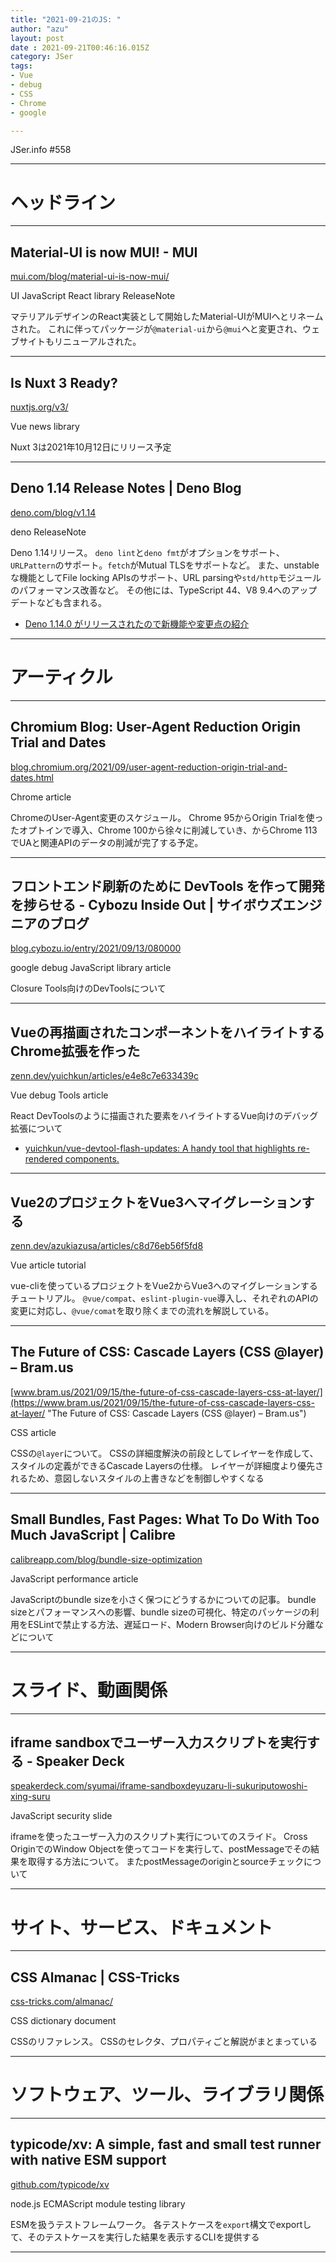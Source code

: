 ```yaml
---
title: "2021-09-21のJS: "
author: "azu"
layout: post
date : 2021-09-21T00:46:16.015Z
category: JSer
tags:
- Vue
- debug
- CSS
- Chrome
- google

---
```


JSer.info #558

----

<h1 class="site-genre">ヘッドライン</h1>

----

## Material-UI is now MUI! - MUI
[mui.com/blog/material-ui-is-now-mui/](https://mui.com/blog/material-ui-is-now-mui/ "Material-UI is now MUI! - MUI")
<p class="jser-tags jser-tag-icon"><span class="jser-tag">UI</span> <span class="jser-tag">JavaScript</span> <span class="jser-tag">React</span> <span class="jser-tag">library</span> <span class="jser-tag">ReleaseNote</span></p>

マテリアルデザインのReact実装として開始したMaterial-UIがMUIへとリネームされた。
これに伴ってパッケージが`@material-ui`から`@mui`へと変更され、ウェブサイトもリニューアルされた。


----

## Is Nuxt 3 Ready?
[nuxtjs.org/v3/](https://nuxtjs.org/v3/ "Is Nuxt 3 Ready?")
<p class="jser-tags jser-tag-icon"><span class="jser-tag">Vue</span> <span class="jser-tag">news</span> <span class="jser-tag">library</span></p>

Nuxt 3は2021年10月12日にリリース予定


----

## Deno 1.14 Release Notes | Deno Blog
[deno.com/blog/v1.14](https://deno.com/blog/v1.14 "Deno 1.14 Release Notes | Deno Blog")
<p class="jser-tags jser-tag-icon"><span class="jser-tag">deno</span> <span class="jser-tag">ReleaseNote</span></p>

Deno 1.14リリース。
`deno lint`と`deno fmt`がオプションをサポート、`URLPattern`のサポート。`fetch`がMutual TLSをサポートなど。
また、unstableな機能としてFile locking APIsのサポート、URL parsingや`std/http`モジュールのパフォーマンス改善など。
その他には、TypeScript 44、V8 9.4へのアップデートなども含まれる。

- [Deno 1.14.0 がリリースされたので新機能や変更点の紹介](https://zenn.dev/magurotuna/articles/deno-release-note-1-14-0 "Deno 1.14.0 がリリースされたので新機能や変更点の紹介")

----
<h1 class="site-genre">アーティクル</h1>

----

## Chromium Blog: User-Agent Reduction Origin Trial and Dates
[blog.chromium.org/2021/09/user-agent-reduction-origin-trial-and-dates.html](https://blog.chromium.org/2021/09/user-agent-reduction-origin-trial-and-dates.html "Chromium Blog: User-Agent Reduction Origin Trial and Dates")
<p class="jser-tags jser-tag-icon"><span class="jser-tag">Chrome</span> <span class="jser-tag">article</span></p>

ChromeのUser-Agent変更のスケジュール。
Chrome 95からOrigin Trialを使ったオプトインで導入、Chrome 100から徐々に削減していき、からChrome 113でUAと関連APIのデータの削減が完了する予定。


----

## フロントエンド刷新のために DevTools を作って開発を捗らせる - Cybozu Inside Out | サイボウズエンジニアのブログ
[blog.cybozu.io/entry/2021/09/13/080000](https://blog.cybozu.io/entry/2021/09/13/080000 "フロントエンド刷新のために DevTools を作って開発を捗らせる - Cybozu Inside Out | サイボウズエンジニアのブログ")
<p class="jser-tags jser-tag-icon"><span class="jser-tag">google</span> <span class="jser-tag">debug</span> <span class="jser-tag">JavaScript</span> <span class="jser-tag">library</span> <span class="jser-tag">article</span></p>

Closure Tools向けのDevToolsについて


----

## Vueの再描画されたコンポーネントをハイライトするChrome拡張を作った
[zenn.dev/yuichkun/articles/e4e8c7e633439c](https://zenn.dev/yuichkun/articles/e4e8c7e633439c "Vueの再描画されたコンポーネントをハイライトするChrome拡張を作った")
<p class="jser-tags jser-tag-icon"><span class="jser-tag">Vue</span> <span class="jser-tag">debug</span> <span class="jser-tag">Tools</span> <span class="jser-tag">article</span></p>

React DevToolsのように描画された要素をハイライトするVue向けのデバッグ拡張について

- [yuichkun/vue-devtool-flash-updates: A handy tool that highlights re-rendered components.](https://github.com/yuichkun/vue-devtool-flash-updates "yuichkun/vue-devtool-flash-updates: A handy tool that highlights re-rendered components.")

----

## Vue2のプロジェクトをVue3へマイグレーションする
[zenn.dev/azukiazusa/articles/c8d76eb56f5fd8](https://zenn.dev/azukiazusa/articles/c8d76eb56f5fd8 "Vue2のプロジェクトをVue3へマイグレーションする")
<p class="jser-tags jser-tag-icon"><span class="jser-tag">Vue</span> <span class="jser-tag">article</span> <span class="jser-tag">tutorial</span></p>

vue-cliを使っているプロジェクトをVue2からVue3へのマイグレーションするチュートリアル。
`@vue/compat`、`eslint-plugin-vue`導入し、それぞれのAPIの変更に対応し、`@vue/comat`を取り除くまでの流れを解説している。


----

## The Future of CSS: Cascade Layers (CSS @layer) – Bram.us
[www.bram.us/2021/09/15/the-future-of-css-cascade-layers-css-at-layer/](https://www.bram.us/2021/09/15/the-future-of-css-cascade-layers-css-at-layer/ "The Future of CSS: Cascade Layers (CSS @layer) – Bram.us")
<p class="jser-tags jser-tag-icon"><span class="jser-tag">CSS</span> <span class="jser-tag">article</span></p>

CSSの`@layer`について。
CSSの詳細度解決の前段としてレイヤーを作成して、スタイルの定義ができるCascade Layersの仕様。
レイヤーが詳細度より優先されるため、意図しないスタイルの上書きなどを制御しやすくなる


----

## Small Bundles, Fast Pages: What To Do With Too Much JavaScript | Calibre
[calibreapp.com/blog/bundle-size-optimization](https://calibreapp.com/blog/bundle-size-optimization "Small Bundles, Fast Pages: What To Do With Too Much JavaScript | Calibre")
<p class="jser-tags jser-tag-icon"><span class="jser-tag">JavaScript</span> <span class="jser-tag">performance</span> <span class="jser-tag">article</span></p>

JavaScriptのbundle sizeを小さく保つにどうするかについての記事。
bundle sizeとパフォーマンスへの影響、bundle sizeの可視化、特定のパッケージの利用をESLintで禁止する方法、遅延ロード、Modern Browser向けのビルド分離などについて


----
<h1 class="site-genre">スライド、動画関係</h1>

----

## iframe sandboxでユーザー入力スクリプトを実行する - Speaker Deck
[speakerdeck.com/syumai/iframe-sandboxdeyuzaru-li-sukuriputowoshi-xing-suru](https://speakerdeck.com/syumai/iframe-sandboxdeyuzaru-li-sukuriputowoshi-xing-suru "iframe sandboxでユーザー入力スクリプトを実行する - Speaker Deck")
<p class="jser-tags jser-tag-icon"><span class="jser-tag">JavaScript</span> <span class="jser-tag">security</span> <span class="jser-tag">slide</span></p>

iframeを使ったユーザー入力のスクリプト実行についてのスライド。
Cross OriginでのWindow Objectを使ってコードを実行して、postMessageでその結果を取得する方法について。
またpostMessageのoriginとsourceチェックについて


----
<h1 class="site-genre">サイト、サービス、ドキュメント</h1>

----

## CSS Almanac | CSS-Tricks
[css-tricks.com/almanac/](https://css-tricks.com/almanac/ "CSS Almanac | CSS-Tricks")
<p class="jser-tags jser-tag-icon"><span class="jser-tag">CSS</span> <span class="jser-tag">dictionary</span> <span class="jser-tag">document</span></p>

CSSのリファレンス。
CSSのセレクタ、プロパティごと解説がまとまっている


----
<h1 class="site-genre">ソフトウェア、ツール、ライブラリ関係</h1>

----

## typicode/xv: A simple, fast and small test runner with native ESM support
[github.com/typicode/xv](https://github.com/typicode/xv "typicode/xv: A simple, fast and small test runner with native ESM support")
<p class="jser-tags jser-tag-icon"><span class="jser-tag">node.js</span> <span class="jser-tag">ECMAScript</span> <span class="jser-tag">module</span> <span class="jser-tag">testing</span> <span class="jser-tag">library</span></p>

ESMを扱うテストフレームワーク。
各テストケースを`export`構文でexportして、そのテストケースを実行した結果を表示するCLIを提供する


----
